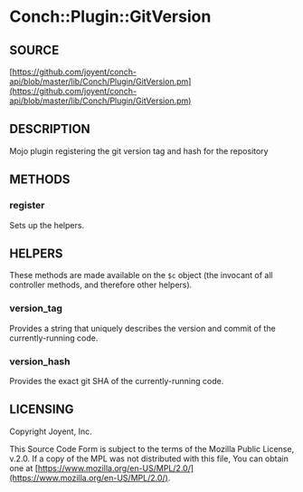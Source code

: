 # Conch::Plugin::GitVersion

## SOURCE

[https://github.com/joyent/conch-api/blob/master/lib/Conch/Plugin/GitVersion.pm](https://github.com/joyent/conch-api/blob/master/lib/Conch/Plugin/GitVersion.pm)

## DESCRIPTION

Mojo plugin registering the git version tag and hash for the repository

## METHODS

### register

Sets up the helpers.

## HELPERS

These methods are made available on the `$c` object (the invocant of all controller methods,
and therefore other helpers).

### version\_tag

Provides a string that uniquely describes the version and commit of the currently-running code.

### version\_hash

Provides the exact git SHA of the currently-running code.

## LICENSING

Copyright Joyent, Inc.

This Source Code Form is subject to the terms of the Mozilla Public License,
v.2.0. If a copy of the MPL was not distributed with this file, You can obtain
one at [https://www.mozilla.org/en-US/MPL/2.0/](https://www.mozilla.org/en-US/MPL/2.0/).
